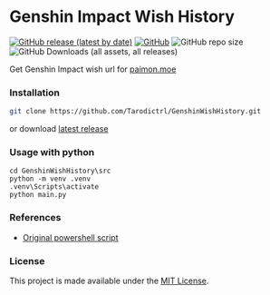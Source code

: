 # Genshin Impact Wish History
[![GitHub release (latest by date)](https://img.shields.io/github/v/release/tarodictrl/GenshinWishHistory?style=flat-square)](https://github.com/tarodictrl/GenshinWishHistory/releases) [![GitHub](https://img.shields.io/github/license/tarodictrl/GenshinWishHistory?style=flat-square)](https://github.com/tarodictrl/GenshinWishHistory/blob/main/LICENSE) ![GitHub repo size](https://img.shields.io/github/repo-size/tarodictrl/GenshinWishHistory?style=flat-square&label=size) ![GitHub Downloads (all assets, all releases)](https://img.shields.io/github/downloads/tarodictrl/GenshinWishHistory/total?style=flat-square)

Get Genshin Impact wish url for [paimon.moe](https://paimon.moe)

### Installation
```bash
git clone https://github.com/Tarodictrl/GenshinWishHistory.git
```
or download [latest release](github.com/Tarodictrl/GenshinWishHistory/releases/latest)
### Usage with python
```
cd GenshinWishHistory\src
python -m venv .venv
.venv\Scripts\activate
python main.py
```
### References

- [Original powershell script](https://gist.github.com/MadeBaruna/1d75c1d37d19eca71591ec8a31178235/)

### License
This project is made available under the [MIT License](https://github.com/Tarodictrl/GenshinWishHistory/blob/main/LICENSE).
